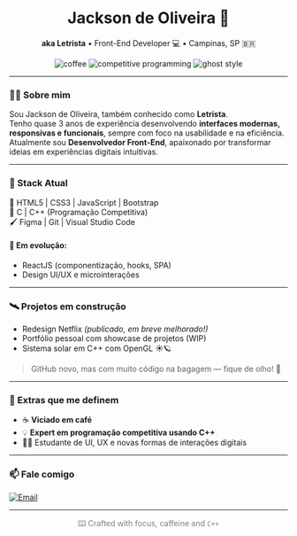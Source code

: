 
<h1 align="center">Jackson de Oliveira 👾</h1>
<p align="center">
  <b>aka Letrista</b> • Front-End Developer 💻 • Campinas, SP 🇧🇷
</p>

<p align="center">
  <img src="https://img.shields.io/badge/Coffee%20Lover-%23e3c09c?style=flat&logo=buymeacoffee&logoColor=black" alt="coffee" />
  <img src="https://img.shields.io/badge/Competitive%20Programmer-%2300599C?style=flat&logo=c&logoColor=white" alt="competitive programming" />
  <img src="https://img.shields.io/badge/Code%20like%20a%20Ghost-%23191919?style=flat&logo=ghost&logoColor=white" alt="ghost style" />
</p>

---

### 👨‍💻 Sobre mim

Sou Jackson de Oliveira, também conhecido como **Letrista**.  
Tenho quase 3 anos de experiência desenvolvendo **interfaces modernas, responsivas e funcionais**, sempre com foco na usabilidade e na eficiência.  
Atualmente sou **Desenvolvedor Front-End**, apaixonado por transformar ideias em experiências digitais intuitivas.

---

### 🧠 Stack Atual

🧰 HTML5 | CSS3 | JavaScript | Bootstrap  
🎯 C | C++ (Programação Competitiva)  
🖌️ Figma | Git | Visual Studio Code  

#### 🚀 Em evolução:
- ReactJS (componentização, hooks, SPA)
- Design UI/UX e microinterações

---

### 🛰️ Projetos em construção

- Redesign Netflix *(publicado, em breve melhorado!)*
- Portfólio pessoal com showcase de projetos (WIP)
- Sistema solar em C++ com OpenGL ☀️🪐

> GitHub novo, mas com muito código na bagagem — fique de olho! 👀

---

### 🧠 Extras que me definem

- ☕ **Viciado em café**
- 💡 **Expert em programação competitiva usando C++**
- 🧑‍🎨 Estudante de UI, UX e novas formas de interações digitais

---

### 📫 Fale comigo

[![Email](https://img.shields.io/badge/E--mail-jacksonndeoliveira@gmail.com-%23EA4335?style=flat&logo=gmail&logoColor=white)](mailto:jacksonndeoliveira@gmail.com)

---

<p align="center" style="color: gray">
  ⌨️ Crafted with focus, caffeine and <code>C++</code>
</p>
